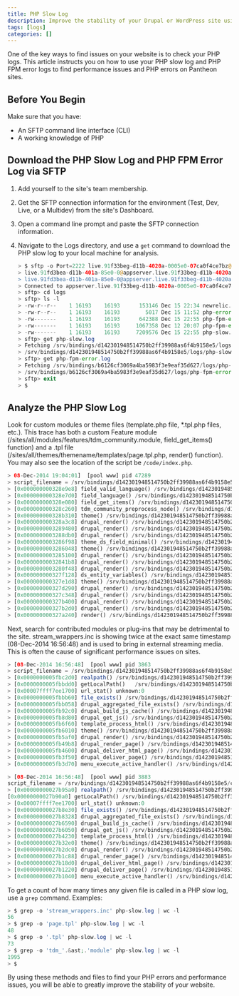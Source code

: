 ```yaml
---
title: PHP Slow Log
description: Improve the stability of your Drupal or WordPress site using PHP Slow Log and PHP FPM Error Log to identify serious performance issues.
tags: [logs]
categories: []
---
```

One of the key ways to find issues on your website is to check your PHP logs. This article instructs you on how to use your PHP slow log and PHP FPM error logs to find performance issues and PHP errors on Pantheon sites.

## Before You Begin

Make sure that you have:

- An SFTP command line interface (CLI)
- A working knowledge of PHP

## Download the PHP Slow Log and PHP FPM Error Log via SFTP

1.  Add yourself to the site's team membership.
2.  Get the SFTP connection information for the environment (Test, Dev, Live, or a Multidev) from the site's Dashboard.
3.  Open a command line prompt and paste the SFTP connection information.
4.  Navigate to the Logs directory, and use a `get` command to download the PHP slow log to your local machine for analysis.

    ```php
    > $ sftp -o Port=2222 live.91f33beg-d11b-4020a-0005e0-07ca0f4ce7bz@appserver.live.91f33beg-d11b-4020a-0005e0-07ca0f4ce7bz.drush.in
    > live.91fd3bea-d11b-401a-85e0-0@appserver.live.91f33beg-d11b-4020a-0005e0-07ca0f4ce7bz.drush.in's password:
    > live.91fd3bea-d11b-401a-85e0-0@appserver.live.91f33beg-d11b-4020a-0005e0-07ca0f4ce7bz.drush.in's password:
    > Connected to appserver.live.91f33beg-d11b-4020a-0005e0-07ca0f4ce7bz.drush.in.  
    > sftp> cd logs  
    > sftp> ls -l  
    > -rw-r--r--    1 16193    16193      153146 Dec 15 22:34 newrelic.log  
    > -rw-r--r--    1 16193    16193        5017 Dec 15 11:52 php-error.log  
    > -rw-------    1 16193    16193      642388 Dec 15 22:55 php-fpm-error.log  
    > -rw-------    1 16193    16193     1067358 Dec 12 20:07 php-fpm-error.log-20141212  
    > -rw-------    1 16193    16193     7209576 Dec 15 22:55 php-slow.log  
    > sftp> get php-slow.log  
    > Fetching /srv/bindings/d142301948514750b2ff39988as6f4b9158e5/logs/php-slow.log to php-slow.log  
    > /srv/bindings/d142301948514750b2ff39988as6f4b9158e5/logs/php-slow.log 100% 7041KB 370.6KB/s   00:19  
    > sftp> get php-fpm-error.log  
    > Fetching /srv/bindings/b6126cf3069a4ba5983f3e9eaf35d627/logs/php-fpm-error.log to php-fpm-error.log  
    > /srv/bindings/b6126cf3069a4ba5983f3e9eaf35d627/logs/php-fpm-error.log                                                                              100%  717KB 238.9KB/s   00:03  
    > sftp> exit  
    > $
    ```

## Analyze the PHP Slow Log

Look for custom modules or theme files (template.php file, &ast;.tpl.php files, etc.). This trace has both a custom Feature module (/sites/all/modules/features/tdm_community.module, field_get_items() function) and a .tpl file (/sites/all/themes/themename/templates/page.tpl.php, render() function). You may also see the location of the script be `/code/index.php`.

```php
> 08-Dec-2014 19:04:01]  [pool www] pid 47289  
> script_filename = /srv/bindings/d142301948514750b2ff39988as6f4b9158e5/code/index.php
> [0x000000000328e9e8] field_valid_language() /srv/bindings/d142301948514750b2ff39988as6f4b9158e5/code/modules/field/field.multilingual.inc:269  
> [0x000000000328e7d0] field_language() /srv/bindings/d142301948514750b2ff39988as6f4b9158e5/code/modules/field/field.module:925
> [0x000000000328e080] field_get_items() /srv/bindings/d142301948514750b2ff39988as6f4b9158e5/code/sites/all/modules/features/tdm_community/tdm_community.module:19  
> [0x000000000328c260] tdm_community_preprocess_node() /srv/bindings/d142301948514750b2ff39988as6f4b9158e5/code/includes/theme.inc:1125  
> [0x000000000328b310] theme() /srv/bindings/d142301948514750b2ff39988as6f4b9158e5/code/includes/common.inc:5952  
> [0x000000000328a3c8] drupal_render() /srv/bindings/d142301948514750b2ff39988as6f4b9158e5/code/includes/common.inc:5959  
> [0x0000000003289480] drupal_render() /srv/bindings/d142301948514750b2ff39988as6f4b9158e5/code/includes/common.inc:5959  
> [0x0000000003288db0] drupal_render() /srv/bindings/d142301948514750b2ff39988as6f4b9158e5/code/sites/all/modules/contrib/ds/modules/ds_extras/ds_extras.module:717  
> [0x0000000003286f98] theme_ds_field_minimal() /srv/bindings/d142301948514750b2ff39988as6f4b9158e5/code/includes/theme.inc:1161  
> [0x0000000003286048] theme() /srv/bindings/d142301948514750b2ff39988as6f4b9158e5/code/includes/common.inc:5952  
> [0x0000000003285100] drupal_render() /srv/bindings/d142301948514750b2ff39988as6f4b9158e5/code/includes/common.inc:5959  
> [0x00000000032841b8] drupal_render() /srv/bindings/d142301948514750b2ff39988as6f4b9158e5/code/includes/common.inc:5959  
> [0x0000000003280f48] drupal_render() /srv/bindings/d142301948514750b2ff39988as6f4b9158e5/code/sites/all/modules/contrib/ds/ds.module:747  
> [0x000000000327f128] ds_entity_variables() /srv/bindings/d142301948514750b2ff39988as6f4b9158e5/code/includes/theme.inc:1125  
> [0x000000000327e1d8] theme() /srv/bindings/d142301948514750b2ff39988as6f4b9158e5/code/includes/common.inc:5952  
> [0x000000000327d290] drupal_render() /srv/bindings/d142301948514750b2ff39988as6f4b9158e5/code/includes/common.inc:5959  
> [0x000000000327c348] drupal_render() /srv/bindings/d142301948514750b2ff39988as6f4b9158e5/code/includes/common.inc:5959  
> [0x000000000327b400] drupal_render() /srv/bindings/d142301948514750b2ff39988as6f4b9158e5/code/includes/common.inc:5959  
> [0x000000000327b2d0] drupal_render() /srv/bindings/d142301948514750b2ff39988as6f4b9158e5/code/includes/common.inc:6053  
> [0x000000000327a240] render() /srv/bindings/d142301948514750b2ff39988as6f4b9158e5/code/sites/all/themes/themename/templates/page.tpl.php:113  
```
Next, search for contributed modules or plug-ins that may be detrimental to the site. stream_wrappers.inc is showing twice at the exact same timestamp (08-Dec-2014 16:56:48) and is used to bring in external streaming media. This is often the cause of significant performance issues on sites.

```php
> [08-Dec-2014 16:56:48]  [pool www] pid 3863  
> script_filename = /srv/bindings/d142301948514750b2ff39988as6f4b9158e5/code/index.php
> [0x0000000005fbc2d0] realpath() /srv/bindings/d142301948514750b2ff39988as6f4b9158e5/code/includes/stream_wrappers.inc:377
> [0x0000000005fbbdd0] getLocalPath()   /srv/bindings/d142301948514750b2ff39988as6f4b9158e5/code/includes/stream_wrappers.inc:695
> [0x00007ffff7ee1700] url_stat() unknown:0  
> [0x0000000005fbbb60] file_exists() /srv/bindings/d142301948514750b2ff39988as6f4b9158e5/code/includes/common.inc:4945  
> [0x0000000005fbb058] drupal_aggregated_file_exists() /srv/bindings/d142301948514750b2ff39988as6f4b9158e5/code/includes/common.inc:4994  
> [0x0000000005fb92c0] drupal_build_js_cache() /srv/bindings/d142301948514750b2ff39988as6f4b9158e5/code/includes/common.inc:4429  
> [0x0000000005fb8d80] drupal_get_js() /srv/bindings/d142301948514750b2ff39988as6f4b9158e5/code/includes/theme.inc:2703  
> [0x0000000005fb6f60] template_process_html() /srv/bindings/d142301948514750b2ff39988as6f4b9158e5/code/includes/theme.inc:1125  
> [0x0000000005fb6010] theme() /srv/bindings/d142301948514750b2ff39988as6f4b9158e5/code/includes/common.inc:5967  
> [0x0000000005fb5af0] drupal_render() /srv/bindings/d142301948514750b2ff39988as6f4b9158e5/code/includes/common.inc:5814  
> [0x0000000005fb49b8] drupal_render_page() /srv/bindings/d142301948514750b2ff39988as6f4b9158e5/code/includes/common.inc:2701  
> [0x0000000005fb4600] drupal_deliver_html_page() /srv/bindings/d142301948514750b2ff39988as6f4b9158e5/code/includes/common.inc:2589  
> [0x0000000005fb3f50] drupal_deliver_page() /srv/bindings/d142301948514750b2ff39988as6f4b9158e5/code/includes/menu.inc:532  
> [0x0000000005fb3d70] menu_execute_active_handler() /srv/bindings/d142301948514750b2ff39988as6f4b9158e5/code/index.php:21  

> [08-Dec-2014 16:56:48]  [pool www] pid 3883  
script_filename = /srv/bindings/d142301948514750b2ff39988as6f4b9158e5/code/index.php  
> [0x00000000027b95a0] realpath() /srv/bindings/d142301948514750b2ff39988as6f4b9158e5/code/includes/stream_wrappers.inc:377  
[0x00000000027b90a0] getLocalPath() /srv/bindings/d142301948514750b2ff39988as6f4b9158e5/code/includes/stream_wrappers.inc:695  
> [0x00007ffff7ee1700] url_stat() unknown:0  
> [0x00000000027b8e30] file_exists() /srv/bindings/d142301948514750b2ff39988as6f4b9158e5/code/includes/common.inc:4945  
> [0x00000000027b8328] drupal_aggregated_file_exists() /srv/bindings/d142301948514750b2ff39988as6f4b9158e5/code/includes/common.inc:4994  
> [0x00000000027b6590] drupal_build_js_cache() /srv/bindings/d142301948514750b2ff39988as6f4b9158e5/code/includes/common.inc:4429  
> [0x00000000027b6050] drupal_get_js() /srv/bindings/d142301948514750b2ff39988as6f4b9158e5/code/includes/theme.inc:2703  
> [0x00000000027b4230] template_process_html() /srv/bindings/d142301948514750b2ff39988as6f4b9158e5/code/includes/theme.inc:1125  
> [0x00000000027b32e0] theme() /srv/bindings/d142301948514750b2ff39988as6f4b9158e5/code/includes/common.inc:5967  
> [0x00000000027b2dc0] drupal_render() /srv/bindings/d142301948514750b2ff39988as6f4b9158e5/code/includes/common.inc:5814  
> [0x00000000027b1c88] drupal_render_page() /srv/bindings/d142301948514750b2ff39988as6f4b9158e5/code/includes/common.inc:2701  
> [0x00000000027b18d0] drupal_deliver_html_page() /srv/bindings/d142301948514750b2ff39988as6f4b9158e5/code/includes/common.inc:2589  
> [0x00000000027b1220] drupal_deliver_page() /srv/bindings/d142301948514750b2ff39988as6f4b9158e5/code/includes/menu.inc:532  
> [0x00000000027b1040] menu_execute_active_handler() /srv/bindings/d142301948514750b2ff39988as6f4b9158e5/code/index.php:21  
```
To get a count of how many times any given file is called in a PHP slow log, use a `grep` command. Examples:

```php
> $ grep -o 'stream_wrappers.inc' php-slow.log | wc -l  
56  
> $ grep -o 'page.tpl' php-slow.log | wc -l  
48  
> $ grep -o '.tpl' php-slow.log | wc -l  
73  
> $ grep -o 'tdm_'.&ast;.'module' php-slow.log | wc -l  
1995  
> $  
```

By using these methods and files to find your PHP errors and performance issues, you will be able to greatly improve the stability of your website.
